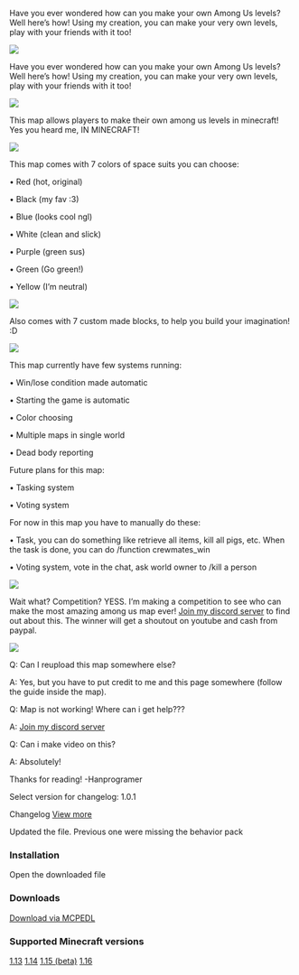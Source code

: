 Have you ever wondered how can you make your own Among Us levels? Well here’s how! Using my creation, you can make your very own levels, play with your friends with it too!

![](https://my.mcpedl.com/storage/worlds/9155/images/among-us-map-builder_2.png)

Have you ever wondered how can you make your own Among Us levels? Well here’s how! Using my creation, you can make your very own levels, play with your friends with it too!

![](https://my.mcpedl.com/storage/worlds/9155/images/among-us-map-builder_3.png)

This map allows players to make their own among us levels in minecraft! Yes you heard me, IN MINECRAFT!

![](https://my.mcpedl.com/storage/worlds/9155/images/among-us-map-builder_4.png)

This map comes with 7 colors of space suits you can choose:

• Red (hot, original)

• Black (my fav :3)

• Blue (looks cool ngl)

• White (clean and slick)

• Purple (green sus)

• Green (Go green!)

• Yellow (I’m neutral)

![](https://my.mcpedl.com/storage/worlds/9155/images/among-us-map-builder_5.png)

Also comes with 7 custom made blocks, to help you build your imagination! :D

![](https://my.mcpedl.com/storage/worlds/9155/images/among-us-map-builder_6.png)

This map currently have few systems running:

• Win/lose condition made automatic

• Starting the game is automatic

• Color choosing

• Multiple maps in single world

• Dead body reporting

Future plans for this map:

• Tasking system

• Voting system

For now in this map you have to manually do these:

• Task, you can do something like retrieve all items, kill all pigs, etc. When the task is done, you can do /function crewmates\_win

• Voting system, vote in the chat, ask world owner to /kill a person

![](https://my.mcpedl.com/storage/worlds/9155/images/among-us-map-builder_7.png)

Wait what? Competition? YESS. I’m making a competition to see who can make the most amazing among us map ever! [Join my discord server](https://discord.gg/BEwRGQ3) to find out about this. The winner will get a shoutout on youtube and cash from paypal.

![](https://my.mcpedl.com/storage/worlds/9155/images/among-us-map-builder_8.png)

Q: Can I reupload this map somewhere else? 

A: Yes, but you have to put credit to me and this page somewhere (follow the guide inside the map).

Q: Map is not working! Where can i get help???

A: [Join my discord server](https://discord.gg/BEwRGQ3)

Q: Can i make video on this?

A: Absolutely!

Thanks for reading! -Hanprogramer

Select version for changelog: 1.0.1

Changelog [View more](#)

Updated the file. Previous one were missing the behavior pack

### Installation

Open the downloaded file

### Downloads

<a class="downloadbtn" href="https://mcpedl.com/among-us-map-builder/" target="_blank">Download via MCPEDL</a>

### Supported Minecraft versions

[1.13](https://mcpedl.com/version/1-13/) [1.14](https://mcpedl.com/version/1-14/) [1.15 (beta)](https://mcpedl.com/version/1-15/) [1.16](https://mcpedl.com/version/1-16/)